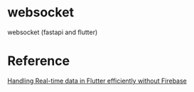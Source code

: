# websocket
websocket (fastapi and flutter)


# Reference
[Handling Real-time data in Flutter efficiently without Firebase](https://medium.com/@punnyarthabanerjee/handling-real-time-data-in-flutter-efficiently-without-firebase-9b088c1b20d3)
